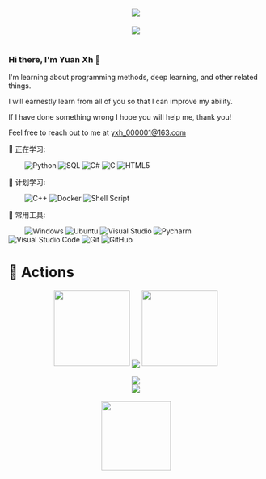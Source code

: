 <!-- 动态打字效果 -->
<h1 align="center">
    <img src="https://readme-typing-svg.herokuapp.com/?lines=print(%22Hello%2C%20World!%22);Yuan同学祝您今日愉快!&center=true&size=27">
</h1>

<!-- 敲代码的图片 -->
<div align="center" ><img order-radius="100px" src="https://cdn.jsdelivr.net/gh/sun0225SUN/photos/images/202108300019556.gif"/></div>
<br>  


### Hi there, I'm Yuan Xh 👋 

I'm learning about programming methods, deep learning, and other related things.  

I will earnestly learn from all of you so that I can improve my ability.  

If I have done something wrong I hope you will help me, thank you!  

Feel free to reach out to me at yxh_000001@163.com

💪 正在学习: 

&emsp;&emsp;
![Python](https://img.shields.io/badge/-Python-pink?style=flat-square&logo=Python)
![SQL](https://img.shields.io/badge/mysql-%2300f.svg?style=flat-square&logo=mysql&logoColor=white)
![C#](https://img.shields.io/badge/c%23-%23239120.svg?style=flat-square&logo=c-sharp&logoColor=white)
![C](https://img.shields.io/badge/c-%2300599C.svg?style=flat-square&logo=c&logoColor=white)
![HTML5](https://img.shields.io/badge/-HTML5-E34F26?style=flat-square&logo=html5&logoColor=white)

🧠 计划学习:

&emsp;&emsp;
![C++](https://img.shields.io/badge/-C++-00599C?style=flat-square&logo=c)
![Docker](https://img.shields.io/badge/-Docker-FCC624?style=flat-square&logo=docker)
![Shell Script](https://img.shields.io/badge/shell_script-%4285F4.svg?style=style=flat-square&logo=gnu-bash&logoColor=white)

🧰 常用工具:

&emsp;&emsp; 
![Windows](https://img.shields.io/badge/Windows-0078D6?style=flat-square&logo=windows&logoColor=white)
![Ubuntu](https://img.shields.io/badge/Ubuntu-FCC624?style=style=flat-square&logo=Ubuntu&logoColor=black)
![Visual Studio](https://img.shields.io/badge/-Visual%20Studio%20-4285F4?style=flat-square&logo=VisualStudio&logoColor=white)
![Pycharm](https://img.shields.io/badge/Pycharm-0078D7?style=flat-square&logo=Pycharm&logoColor=white)
![Visual Studio Code](https://img.shields.io/badge/-Visual%20Studio%20Code-007ACC?style=flat-square&logo=Visual%20Studio%20Code&logoColor=fff)
![Git](https://img.shields.io/badge/-Git-FCC624?style=flat-square&logo=git)
![GitHub](https://img.shields.io/badge/-GitHub-pink?style=flat-square&logo=github)

# 🚀 Actions

<!-- 连续提交代码天数记录 -->
<div align="center">
    <img width="150" src="https://cdn.jsdelivr.net/gh/sun0225SUN/photos/images/202108300310676.png" />
  <img align="center" src="https://github-readme-streak-stats.herokuapp.com/?user=zggg1p&theme=dark&hide_border=true" />
    <img width="150" src="https://cdn.jsdelivr.net/gh/sun0225SUN/photos/images/202108300312623.png" />
</div>
</div>
<br>

<!-- Dynamic Quotes -->
<div align="center"><img src="https://quotes-github-readme.vercel.app/api?user=zggg1p&type=horizontal&theme=dark"></div>

<!-- GitHub奖杯🏆 -->
<div align="center"><img  src="https://github-profile-trophy.vercel.app/?username=zggg1p&theme=gruvbox&row=1&column=6&no-frame=true&no-bg=true" /></div>
<br>

<!-- GitHub数据统计 -->
<div align="center">
  <img height="137px" src="https://github-readme-stats.vercel.app/api?username=zggg1p&hide_title=true&hide_border=true&show_icons=true&cache_seconds=7200 />
  <img height="137px" src="https://github-readme-stats.vercel.app/api/top-langs/?username=zggg1p&hide_title=true&hide_border=true&layout=compact&langs_count=6" />
</div>
<br>

